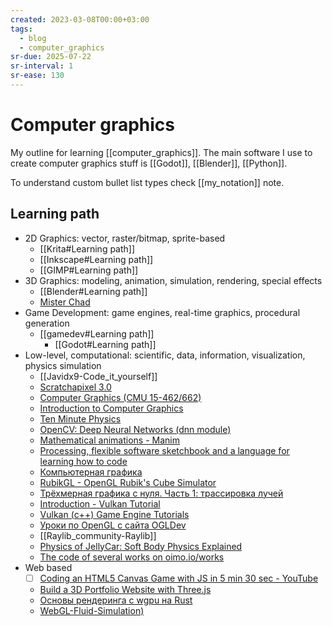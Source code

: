 ```yaml
---
created: 2023-03-08T00:00+03:00
tags:
  - blog
  - computer_graphics
sr-due: 2025-07-22
sr-interval: 1
sr-ease: 130
---
```


# Computer graphics

My outline for learning [[computer_graphics]]. The main software I use to create computer graphics stuff is [[Godot]], [[Blender]], [[Python]].

To understand custom bullet list types check [[my_notation]] note.

## Learning path

- 2D Graphics: vector, raster/bitmap, sprite-based
	- [[Krita#Learning path]]
	- [[Inkscape#Learning path]]
	- [[GIMP#Learning path]]
- 3D Graphics: modeling, animation, simulation, rendering, special effects
	- [[Blender#Learning path]]
	- [Mister Chad](https://mister-chad.com/welcome)
- Game Development: game engines, real-time graphics, procedural generation
	- [[gamedev#Learning path]]
		- [[Godot#Learning path]]
- Low-level, computational: scientific, data, information, visualization, physics simulation
	- [[Javidx9-Code_it_yourself]]
	- [Scratchapixel 3.0](https://www.scratchapixel.com/)
	- [Computer Graphics (CMU 15-462/662)](https://www.youtube.com/playlist?list=PL9_jI1bdZmz2emSh0UQ5iOdT2xRHFHL7E)
	- [Introduction to Computer Graphics](https://www.youtube.com/playlist?list=PLplnkTzzqsZTfYh4UbhLGpI5kGd5oW_Hh)
	- [Ten Minute Physics](https://matthias-research.github.io/pages/tenMinutePhysics/)
	- [OpenCV: Deep Neural Networks (dnn module)](https://docs.opencv.org/4.x/d2/d58/tutorial_table_of_content_dnn.html)
	- [Mathematical animations - Manim](https://www.manim.community/)
	- [Processing, flexible software sketchbook and a language for learning how to code](https://processing.org/)
	- [Компьютерная графика](http://compgraphics.info/)
	- [RubikGL - OpenGL Rubik's Cube Simulator](https://www.youtube.com/watch?v=PY_HNv854KQ)
	- [Трёхмерная графика с нуля. Часть 1: трассировка лучей](https://habr.com/en/articles/342510/)
	- [Introduction - Vulkan Tutorial](https://vulkan-tutorial.com/)
	- [Vulkan (c++) Game Engine Tutorials](https://www.youtube.com/playlist?list=PL8327DO66nu9qYVKLDmdLW_84-yE4auCR)
	- [Уроки по OpenGL с сайта OGLDev](https://triplepointfive.github.io/ogltutor/)
	- [[Raylib_community-Raylib]]
	- [Physics of JellyCar: Soft Body Physics Explained](https://www.youtube.com/watch?v=3OmkehAJoyo)
	- [The code of several works on oimo.io/works](https://github.com/saharan/works)
- Web based
	- [ ] [Coding an HTML5 Canvas Game with JS in 5 min 30 sec - YouTube](https://www.youtube.com/watch?v=KoWqdEACyLI)
	- [Build a 3D Portfolio Website with Three.js](https://youtu.be/Q7AOvWpIVHU)
	- [Основы рендеринга с wgpu на Rust](https://habr.com/en/companies/otus/articles/658859/)
	- [WebGL-Fluid-Simulation)](https://github.com/PavelDoGreat/WebGL-Fluid-Simulation)